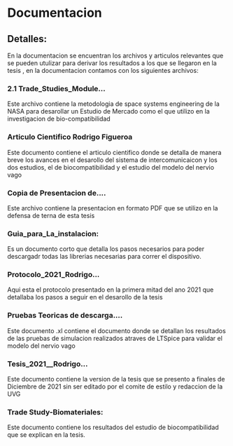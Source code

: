 # Documentacion
## Detalles:
En la documentacion se encuentran los archivos y articulos relevantes que se pueden utulizar para derivar los resultados a los que se llegaron en la tesis , en la documentacion contamos con los siguientes archivos:
### 2.1 Trade_Studies_Module...
Este archivo contiene la metodologia de space systems engineering de la NASA para desarollar un Estudio de Mercado como el que utilizo en la investigacion de bio-compatibilidad
### Articulo Cientifico Rodrigo Figueroa
Este documento contiene el articulo cientifico donde se detalla de manera breve los avances en el desarollo del sistema de intercomunicaicon y los dos estudios, el de biocompatibilidad y el estudio del modelo del nervio vago

### Copia de Presentacion de....
Este archivo contiene la presentacion en formato PDF que se utilizo en la defensa de terna de esta tesis

### Guia_para_La_instalacion:
Es un documento corto que detalla los pasos necesarios para poder descargadr todas las librerias necesarias para correr el dispositivo.

### Protocolo_2021_Rodrigo...
Aqui esta el protocolo presentado en la primera mitad del ano 2021 que detallaba los pasos a seguir en el desarollo de la tesis
### Pruebas Teoricas de descarga....
Este documento .xl contiene el documento donde se detallan los resultados de las pruebas de simulacion realizados atraves de LTSpice para validar el modelo del nervio vago

### Tesis_2021__Rodrigo...
Este documento contiene la version de la tesis que se presento a finales de Diciembre de 2021 sin ser editado por el comite de estilo y redaccion de la UVG

### Trade Study-Biomateriales: 
Este documento contiene los resultados del estudio de biocompatibilidad que se explican en la tesis.
